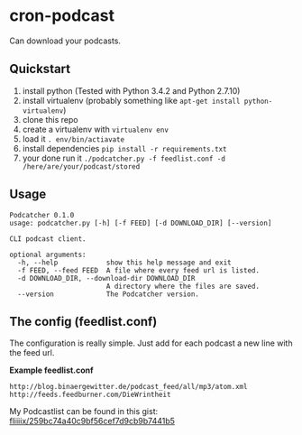 # cron-podcast

Can download your podcasts.

## Quickstart

1. install python (Tested with Python 3.4.2 and Python 2.7.10)
2. install virtualenv (probably something like `apt-get install python-virtualenv`)
3. clone this repo
4. create a virtualenv with `virtualenv env`
5. load it `. env/bin/actiavate`
6. install dependencies `pip install -r requirements.txt`
7. your done run it `./podcatcher.py -f feedlist.conf -d /here/are/your/podcast/stored`

## Usage

```
Podcatcher 0.1.0
usage: podcatcher.py [-h] [-f FEED] [-d DOWNLOAD_DIR] [--version]

CLI podcast client.

optional arguments:
  -h, --help            show this help message and exit
  -f FEED, --feed FEED  A file where every feed url is listed.
  -d DOWNLOAD_DIR, --download-dir DOWNLOAD_DIR
                        A directory where the files are saved.
  --version             The Podcatcher version.
```

## The config (feedlist.conf)

The configuration is really simple. Just add for each podcast a new line with the feed url. 


**Example feedlist.conf**
```
http://blog.binaergewitter.de/podcast_feed/all/mp3/atom.xml
http://feeds.feedburner.com/DieWrintheit
```

My Podcastlist can be found in this gist: [fliiiix/259bc74a40c9bf56cef7d9cb9b7441b5](https://gist.github.com/fliiiix/259bc74a40c9bf56cef7d9cb9b7441b5)